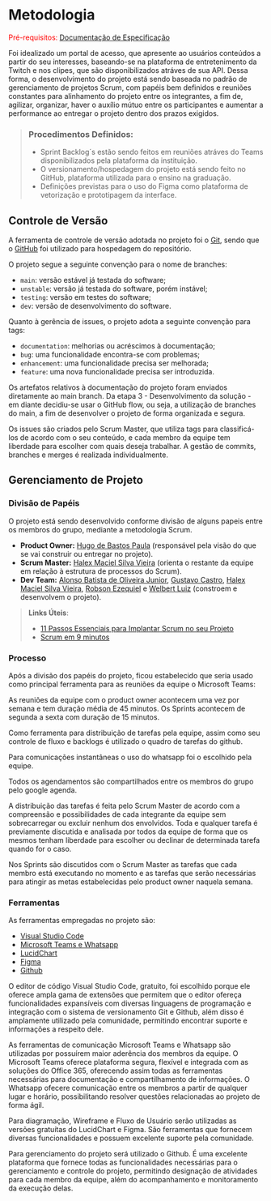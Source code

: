 
# Metodologia

<span style="color:red">Pré-requisitos: <a href="02-Especificação do Projeto.md"> Documentação de Especificação</a></span>

Foi idealizado um portal de acesso, que apresente ao usuários conteúdos a partir do seu interesses, baseando-se na plataforma de entretenimento da Twitch e nos clipes, que são disponibilizados atráves de sua API. Dessa forma, o desenvolvimento do projeto está sendo baseada no padrão de gerenciamento de projetos Scrum, com papéis bem definidos e reuniões constantes para alinhamento do projeto entre os integrantes, a fim de, agilizar, organizar, haver o auxílio mútuo entre os participantes e aumentar a performance ao entregar o projeto dentro dos prazos exigidos.

> ### Procedimentos Definidos:
> - Sprint Backlog´s estão sendo feitos em reuniões atráves do Teams disponibilizados pela plataforma da instituição.
> - O versionamento/hospedagem do projeto está sendo feito no GitHub, plataforma utilizada para o ensino na graduação.
> - Definições previstas para o uso do Figma como plataforma de vetorização e prototipagem da interface.

## Controle de Versão

A ferramenta de controle de versão adotada no projeto foi o
[Git](https://git-scm.com/), sendo que o [GitHub](https://github.com)
foi utilizado para hospedagem do repositório.

O projeto segue a seguinte convenção para o nome de branches:

- `main`: versão estável já testada do software;
- `unstable`: versão já testada do software, porém instável;
- `testing`: versão em testes do software;
- `dev`: versão de desenvolvimento do software.

Quanto à gerência de issues, o projeto adota a seguinte convenção para
tags:

- `documentation`: melhorias ou acréscimos à documentação;
- `bug`: uma funcionalidade encontra-se com problemas;
- `enhancement`: uma funcionalidade precisa ser melhorada;
- `feature`: uma nova funcionalidade precisa ser introduzida.

Os artefatos relativos à documentação do projeto foram enviados diretamente ao main branch. Da etapa 3 - Desenvolvimento da solução - em diante decidiu-se usar o GitHub flow, ou seja, a utilização de branches do main, a fim de desenvolver o projeto de forma organizada e segura.

Os issues são criados pelo Scrum Master, que utiliza tags para classificá-los de acordo com o seu conteúdo, e cada membro da equipe tem liberdade para escolher com quais deseja trabalhar. A gestão de commits, branches e merges é realizada individualmente.

## Gerenciamento de Projeto

### Divisão de Papéis

O projeto está sendo desenvolvido conforme divisão de alguns papeis entre os membros do grupo, mediante a metodologia Scrum.

 - **Product Owner:** [Hugo de Bastos Paula](https://github.com/hugodepaula) (responsável pela visão do que se vai construir ou entregar no projeto).
 -	**Scrum Master:** [Halex Maciel Silva Vieira](https://github.com/halexmaciel) (orienta o restante da equipe em relação à estrutura de processos do Scrum).
 -	**Dev Team:** [Alonso Batista de Oliveira Junior](https://github.com/alonso-boj), [Gustavo Castro](https://github.com/gstvcastroc), [Halex Maciel Silva Vieira](https://github.com/halexmaciel),  [Robson Ezequiel](https://github.com/Robsonezequiel) e [Welbert Luiz](https://github.com/WelbertJr) (constroem e desenvolvem o projeto).


> **Links Úteis**:
> - [11 Passos Essenciais para Implantar Scrum no seu 
> Projeto](https://mindmaster.com.br/scrum-11-passos/)
> - [Scrum em 9 minutos](https://www.youtube.com/watch?v=XfvQWnRgxG0)

### Processo

Após a divisão dos papéis do projeto, ficou estabelecido que seria usado como principal ferramenta para as reuniões da equipe o Microsoft Teams:

As reuniões da equipe com o product owner acontecem uma vez por semana e tem duração média de 45 minutos.
Os Sprints acontecem de segunda a sexta com duração de 15 minutos.

Como ferramenta para distribuição de tarefas pela equipe, assim como seu controle de fluxo e backlogs é utilizado o quadro de tarefas do github.

Para comunicações instantâneas o uso do whatsapp foi o escolhido pela equipe. 

Todos os agendamentos são compartilhados entre os membros do grupo pelo google agenda. 

A distribuição das tarefas é feita pelo Scrum Master de acordo com a compreensão e possibilidades de cada integrante da equipe sem sobrecarregar ou excluir nenhum dos envolvidos. Toda e qualquer tarefa é previamente discutida e analisada por todos da equipe de forma que os mesmos tenham liberdade para escolher ou declinar de determinada tarefa quando for o caso.

Nos Sprints são discutidos com o Scrum Master as tarefas que cada membro está executando no momento e as tarefas que serão necessárias para atingir as metas estabelecidas pelo product owner naquela semana.

### Ferramentas

As ferramentas empregadas no projeto são:

- [Visual Studio Code](https://code.visualstudio.com/)
- [Microsoft Teams e Whatsapp](https://www.microsoft.com/pt-br/microsoft-teams/group-chat-software)
- [LucidChart](https://www.lucidchart.com/pages/pt)
- [Figma](https://www.figma.com/)
- [Github](https://github.com/)

O editor de código Visual Studio Code, gratuito, foi escolhido porque ele oferece ampla gama de extensões que permitem que o editor ofereça funcionalidades expansíveis com diversas linguagens de programação e integração com o sistema de versionamento Git e Github, além disso é amplamente utilizado pela comunidade, permitindo encontrar suporte e informações a respeito dele.

As ferramentas de comunicação Microsoft Teams e Whatsapp são utilizadas por possuírem maior aderência dos membros da equipe. O Microsoft Teams oferece plataforma segura, flexível e integrada com as soluções do Office 365, oferecendo assim todas as ferramentas necessárias para documentação e compartilhamento de informações. O Whatsapp ofecere comunicação entre os membros a partir de qualquer lugar e horário, possibilitando resolver questões relacionadas ao projeto de forma ágil.

Para diagramação, Wireframe e Fluxo de Usuário serão utilizadas as versões gratuítas do LucidChart e Figma. São ferramentas que fornecem diversas funcionalidades e possuem excelente suporte pela comunidade.

Para gerenciamento do projeto será utilizado o Github. É uma excelente plataforma que fornece todas as funcionalidades necessárias para o gerenciamento e controle do projeto, permitindo designação de atividades para cada membro da equipe, além do acompanhamento e monitoramento da execução delas. 
